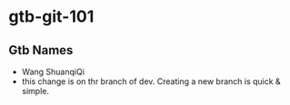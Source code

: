# gtb-git-101

## Gtb Names

- Wang ShuanqiQi
- this change is on thr branch of dev.
Creating a new branch is quick & simple.